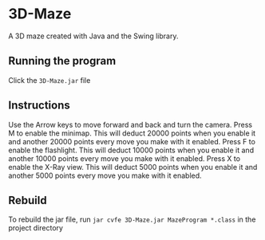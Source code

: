 # 3D-Maze
A 3D maze created with Java and the Swing library.

## Running the program
Click the `3D-Maze.jar` file

## Instructions
Use the Arrow keys to move forward and back and turn the camera.
Press M to enable the minimap. This will deduct 20000 points when you enable it and another 20000 points every move you make with it enabled.
Press F to enable the flashlight. This will deduct 10000 points when you enable it and another 10000 points every move you make with it enabled.
Press X to enable the X-Ray view. This will deduct 5000 points when you enable it and another 5000 points every move you make with it enabled.

## Rebuild
To rebuild the jar file, run `jar cvfe 3D-Maze.jar MazeProgram *.class` in the project directory

